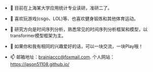 - 👋 目前在上海某大学应用统计专业读研，准研二了。

- 👀 喜欢玩游戏(csgo、LOL)等、也喜欢健身锻炼和其他体育运动。

- 🌱 研究方向是时间序列分析，熟悉常见的时间序列分析框架和模型，以transformer模型框架为主。

- 💞️ 如果你和我有相同的兴趣爱好的话，可以一块交流，一块Play哦！

- 📫 邮箱地址：brainiaccc@foxmail.com.  个人网站：https://jason51108.github.io/


<!---
jason51108/jason51108 is a ✨ special ✨ repository because its `README.md` (this file) appears on your GitHub profile.
You can click the Preview link to take a look at your changes.
--->
